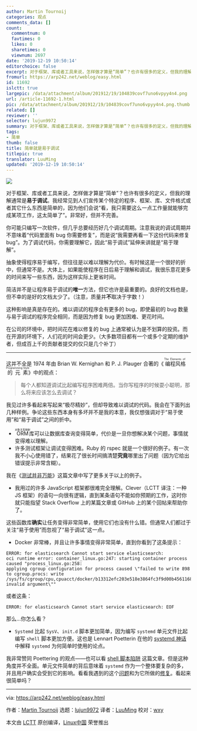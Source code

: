 ```yaml
---
author: Martin Tournoij
categories: 观点
comments_data: []
count:
  commentnum: 0
  favtimes: 0
  likes: 0
  sharetimes: 0
  viewnum: 2697
date: '2019-12-19 10:50:14'
editorchoice: false
excerpt: 对于框架、库或者工具来说，怎样做才算是“简单”？也许有很多的定义，但我的理解通常是易于调试。
fromurl: https://arp242.net/weblog/easy.html
id: 11692
islctt: true
largepic: /data/attachment/album/201912/19/104839covf7uno6vpyy4n4.png
url: /article-11692-1.html
pic: /data/attachment/album/201912/19/104839covf7uno6vpyy4n4.png.thumb.jpg
related: []
reviewer: ''
selector: lujun9972
summary: 对于框架、库或者工具来说，怎样做才算是“简单”？也许有很多的定义，但我的理解通常是易于调试。
tags:
- 简单
thumb: false
title: 简单就是易于调试
titlepic: true
translator: LuuMing
updated: '2019-12-19 10:50:14'
---
```


![](/data/attachment/album/201912/19/104839covf7uno6vpyy4n4.png)


对于框架、库或者工具来说，怎样做才算是“简单”？也许有很多的定义，但我的理解通常是**易于调试**。我经常见到人们宣传某个特定的程序、框架、库、文件格式或者其它什么东西是简单的，因为他们会说“看，我只需要这么一点工作量就能够完成某项工作，这太简单了”。非常好，但并不完善。


你可能只编写一次软件，但几乎总要经历好几个调试周期。注意我说的调试周期并不意味着“代码里面有 bug 你需要修复”，而是说“我需要再看一下这份代码来修复 bug”。为了调试代码，你需要理解它，因此“易于调试”延伸来讲就是“易于理解”。


抽象使得程序易于编写，但往往是以难以理解为代价。有时候这是一个很好的折中，但通常不是。大体上，如果能使程序在日后易于理解和调试，我很乐意花更多的时间来写一些东西，因为这样实际上更省时间。


简洁并不是让程序易于调试的**唯一**方法，但它也许是最重要的。良好的文档也是，但不幸的是好的文档太少了。（注意，质量并**不**取决于字数！）


这种影响是真是存在的。难以调试的程序会有更多的 bug，即使最初的 bug 数量与易于调试的程序完全相同，而是因为修复 bug 更加困难、更花时间。


在公司的环境中，把时间花在难以修复的 bug 上通常被认为是不划算的投资。而在开源的环境下，人们花的时间会更少。（大多数项目都有一个或多个定期的维护者，但成百上千的贡献者提交的仅只是几个补丁）




---


这并不全是 1974 年由 Brian W. Kernighan 和 P. J. Plauger 合著的《<ruby> 编程风格的元素 <rt>  The Elements of Programming Style </rt></ruby>》中的观点：



> 
> 每个人都知道调试比起编写程序困难两倍。当你写程序的时候耍小聪明，那么将来应该怎么去调试？
> 
> 
> 


我见过许多看起来写起来“极尽精妙”，但却导致难以调试的代码。我会在下面列出几种样例。争论这些东西本身有多坏并不是我的本意，我仅想强调对于“易于使用”和“易于调试”之间的折中。


* <ruby> ORM <rt>  对象关系映射 </rt></ruby> 库可以让数据库查询变得简单，代价是一旦你想解决某个问题，事情就变得难以理解。
* 许多测试框架让调试变得困难。Ruby 的 rspec 就是一个很好的例子。有一次我不小心使用错了，结果花了很长时间搞清楚**究竟**哪里出了问题（因为它给出错误提示非常含糊）。


我在《[测试并非万能](https://www.arp242.net/testing.html)》这篇文章中写了更多关于以上的例子。
* 我用过的许多 JavaScript 框架都很难完全理解。Clever（LCTT 译注：一种 JS 框架）的语句一向很有逻辑，直到某条语句不能如你预期的工作，这时你就只能指望 Stack Overflow 上的某篇文章或 GitHub 上的某个回帖来帮助你了。


这些函数库**确实**让任务变得非常简单，使用它们也没有什么错。但通常人们都过于关注“易于使用”而忽视了“易于调试”这一点。
* Docker 非常棒，并且让许多事情变得非常简单，直到你看到了这条提示：



```
ERROR: for elasticsearch Cannot start service elasticsearch:
oci runtime error: container_linux.go:247: starting container process caused "process_linux.go:258:
applying cgroup configuration for process caused \"failed to write 898 to cgroup.procs: write
/sys/fs/cgroup/cpu,cpuacct/docker/b13312efc203e518e3864fc3f9d00b4561168ebd4d9aad590cc56da610b8dd0e/cgroup.procs:
invalid argument\""
```

或者这条：



```
ERROR: for elasticsearch Cannot start service elasticsearch: EOF
```

那么…你怎么看？
* `Systemd` 比起 `SysV`、`init.d` 脚本更加简单，因为编写 `systemd` 单元文件比起编写 `shell` 脚本更加方便。这也是 Lennart Poetterin 在他的 [systemd 神话](http://0pointer.de/blog/projects/the-biggest-myths.html) 中解释 `systemd` 为何简单时使用的论点。


我非常赞同 Poettering 的观点——也可以看 [shell 脚本陷阱](https://www.arp242.net/shell-scripting-trap.html) 这篇文章。但是这种角度并不全面。单元文件简单的背后意味着 `systemd` 作为一个整体要复杂的多，并且用户确实会受到它的影响。看看我遇到的这个[问题](https://unix.stackexchange.com/q/185495/33645)和为它所做的[修复](https://cgit.freedesktop.org/systemd/systemd/commit/?id=6e392c9c45643d106673c6643ac8bf4e65da13c1)。看起来很简单吗？




---


via: <https://arp242.net/weblog/easy.html>


作者：[Martin Tournoij](https://arp242.net/) 选题：[lujun9972](https://github.com/lujun9972) 译者：[LuuMing](https://github.com/LuuMing) 校对：[wxy](https://github.com/wxy)


本文由 [LCTT](https://github.com/LCTT/TranslateProject) 原创编译，[Linux中国](https://linux.cn/) 荣誉推出